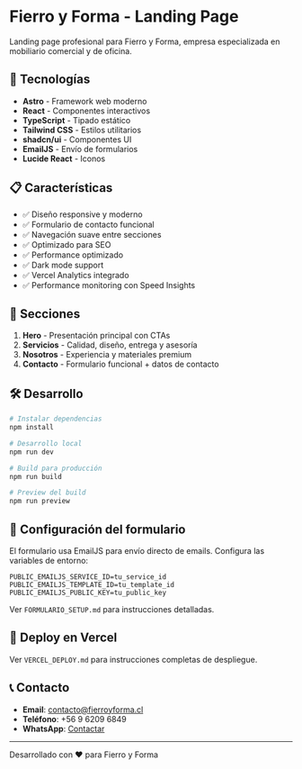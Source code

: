 # Fierro y Forma - Landing Page

Landing page profesional para Fierro y Forma, empresa especializada en mobiliario comercial y de oficina.

## 🚀 Tecnologías

- **Astro** - Framework web moderno
- **React** - Componentes interactivos
- **TypeScript** - Tipado estático
- **Tailwind CSS** - Estilos utilitarios
- **shadcn/ui** - Componentes UI
- **EmailJS** - Envío de formularios
- **Lucide React** - Iconos

## 📋 Características

- ✅ Diseño responsive y moderno
- ✅ Formulario de contacto funcional
- ✅ Navegación suave entre secciones
- ✅ Optimizado para SEO
- ✅ Performance optimizado
- ✅ Dark mode support
- ✅ Vercel Analytics integrado
- ✅ Performance monitoring con Speed Insights

## 🎯 Secciones

1. **Hero** - Presentación principal con CTAs
2. **Servicios** - Calidad, diseño, entrega y asesoría
3. **Nosotros** - Experiencia y materiales premium
4. **Contacto** - Formulario funcional + datos de contacto

## 🛠️ Desarrollo

```bash
# Instalar dependencias
npm install

# Desarrollo local
npm run dev

# Build para producción
npm run build

# Preview del build
npm run preview
```

## 📧 Configuración del formulario

El formulario usa EmailJS para envío directo de emails. Configura las variables de entorno:

```env
PUBLIC_EMAILJS_SERVICE_ID=tu_service_id
PUBLIC_EMAILJS_TEMPLATE_ID=tu_template_id
PUBLIC_EMAILJS_PUBLIC_KEY=tu_public_key
```

Ver `FORMULARIO_SETUP.md` para instrucciones detalladas.

## 🚀 Deploy en Vercel

Ver `VERCEL_DEPLOY.md` para instrucciones completas de despliegue.

## 📞 Contacto

- **Email**: contacto@fierroyforma.cl
- **Teléfono**: +56 9 6209 6849
- **WhatsApp**: [Contactar](https://wa.me/56962096849)

---

Desarrollado con ❤️ para Fierro y Forma
